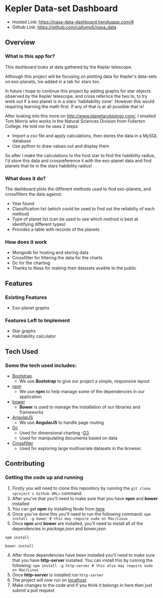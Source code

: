 # Kepler Data-set Dashboard

- Hosted Link: https://nasa-data-dashboard.herokuapp.com/#
- Github Link: https://github.com/callump5/nasa_data
## Overview
### What is this app for?
This dashboard looks at data gathered by the Keplar telescope.

Although this project will be focusing on plotting data for Kepler's data-sets on exo-planets, 
Ive added in a tab for stars too.

In future i hope to continue this project by adding graphs for star objects observed by the Kepler telescope, and cross refernce the two to, to try work out if a exo planet is in a stars 'habitability zone'. However this would requiring learning the math first. If any of that is at all possible that is!

After looking into this more on http://www.planetarybiology.com/, I emailed Tom Morris who works in the Natural Sciences Division from Fullerton College. He told me he uses 2 steps:
- Import a csv file and apply calculations, then stores the data in a MySQL database
- Use python to draw values out and display them

So after I make the calculations to the host star to find the habibility radius, I'd store this data and crossreference it with the exo-planet data and find planets that lie in the stars habibility radius! 


### What does it do?
The dashboard plots the different methods used to find exo-planets, and crossfilters the data against:
- Year found
- Classification list (which could be used to find out the reliabilty of each method)
- Type of planet list (can be used to see which method is best at identifying different types)
- Provides a table with records of the planets

### How does it work
- Mongodb for hosting and storing data
- Crossfilter for filtering the data for the charts
- Dc for the charting 
- Thanks to Nasa for making their datasets avaible to the public
## Features
### Existing Features
- Exo-planet graphs

### Features Left to Implement
- Star graphs
- Habitability calculator

## Tech Used
### Some the tech used includes:
- [Bootstrap](http://getbootstrap.com/)
	- We use **Bootstrap** to give our project a simple, responsive layout
- [npm](https://www.npmjs.com/)
	- We use **npm** to help manage some of the dependencies in our application
- [bower](https://bower.io/)
	- **Bower** is used to manage the installation of our libraries and frameworks
- [AngularJS](https://angularjs.org/)
	- We use **AngularJS** to handle page routing
- [Dc](https://dc-js.github.io/dc.js/)
    - Used for dimensional charting 
-[D3](https://d3js.org/)
    - Used for manipulating documents based on data
- [Crossfilter](http://square.github.io/crossfilter/)
    - Used for exploring large multivariate datasets in the browser. 
 
## Contributing

### Getting the code up and running
1. Firstly you will need to clone this repository by running the ```git clone <project's Github URL>``` command
2. After you've that you'll need to make sure that you have **npm** and **bower** installed
  1. You can get **npm** by installing Node from [here](https://nodejs.org/en/)
  2. Once you've done this you'll need to run the following command:
  	 `npm install -g bower # this may require sudo on Mac/Linux`
3. Once **npm** and **bower** are installed, you'll need to install all of the dependencies in *package.json* and *bower.json*
  ```
  npm install

  bower install
  ```
4. After those dependencies have been installed you'll need to make sure that you have **http-server** installed. You can install this by running the following: ```npm install -g http-server # this also may require sudo on Mac/Linux```
5. Once **http-server** is installed run ```http-server```
6. The project will now run on [localhost](http://127.0.0.1:8080)
7. Make changes to the code and if you think it belongs in here then just submit a pull request
